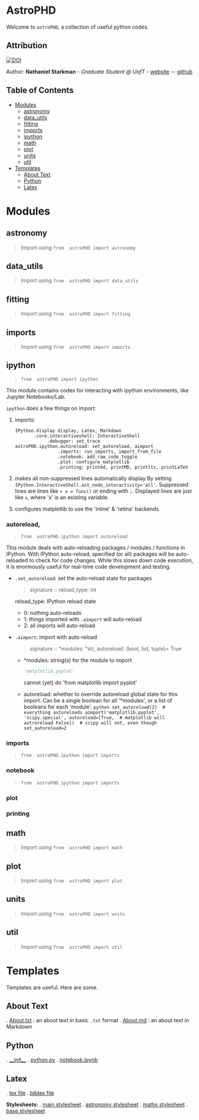 # AstroPHD

Welcome to 	`astroPHD`, a collection of useful python codes.

## Attribution

[![DOI](https://zenodo.org/badge/192425953.svg)](https://zenodo.org/badge/latestdoi/192425953)

Author: **Nathaniel Starkman** - *Graduate Student @ UofT* - [website](http://www.astro.utoronto.ca/~starkman/) -- [github](https://github.com/nstarman)


##  Table of Contents
<!-- MarkdownTOC levels="1,2" autolink="true" -->

- [Modules](#modules)
    - [astronomy](#astronomy)
    - [data_utils](#data_utils)
    - [fitting](#fitting)
    - [imports](#imports)
    - [ipython](#ipython)
    - [math](#math)
    - [plot](#plot)
    - [units](#units)
    - [util](#util)
- [Templates](#templates)
    - [About Text](#about-text)
    - [Python](#python)
    - [Latex](#latex)

<!-- /MarkdownTOC -->



<a id="modules"></a>
# Modules

<a id="astronomy"></a>
## astronomy
> Import using `from  astroPHD import astronomy`


<a id="data_utils"></a>
## data_utils
> Import using `from  astroPHD import data_utils`


<a id="fitting"></a>
## fitting
> Import using `from  astroPHD import fitting`


<a id="imports"></a>
## imports
> Import using `from  astroPHD import imports`


<a id="ipython"></a>
## ipython
> `from  astroPHD import ipython`

This module contains codes for interacting with ipython environments, like Jupyter Notebooks/Lab.

`ipython` does a few things on import:

1. imports:
    ```
    IPython.display display, Latex, Markdown
           .core.interactiveshell: InteractiveShell
                .debugger: set_trace
    astroPHD.ipython.autoreload: set_autoreload, aimport
                    .imports: run_imports, import_from_file
                    .notebook: add_raw_code_toggle
                    .plot: configure_matplotlib
                    .printing: printmd, printMD, printltx, printLaTeX
    ```
2. makes all non-suppressed lines automatically display
    By setting `IPython.InteractiveShell.ast_node_interactivity='all'`.
    Suppressed lines are lines like `> x = func()` or ending with `;`.
    Displayed lines are just like `x`, where 'x' is an existing variable.

3. configures matplotlib to use the 'inline' & 'retina' backends



<a id="autoreload"></a>
### autoreload,
> `from  astroPHD.ipython import autoreload`

This module deals with auto-reloading packages / modules / functions in IPython. With IPython auto-reload, specified (or all) packages will be auto-reloaded to check for code changes. While this slows down code execution, it is enormously useful for real-time code development and testing.

- `.set_autoreload`: set the auto-reload state for packages
    > signature :: reload_type: int

    reload_type: IPython reload state

    + 0: nothing auto-reloads
    + 1: things imported with `.aimport` will auto-reload
    + 2: all imports will auto-reload

- `.aimport`: import with auto-reload
    > signature :: \*modules: \*str, autoreload: (bool, list, tuple)= True
    
    + \*modules: string(s) for the module to import  
        ```python
        'matplotlib.pyplot'
        ```
        
        cannot (yet) do 'from matplotlib import pyplot'

    + autoreload: whether to override autoreload global state for this import.
      Can be a single boolean for all '\*modules', or a list of booleans for each 'module'.
          ```python
          set_autoreload(2)  # everything autoreloads
          aimport('matplotlib.pyplot', 'scipy.special',
                 autoreload=[True,  # matplotlib will autroreload
                            False])  # scipy will not, even though set_autoreload=2
          ```

<a id="imports-1"></a>
### imports
> `from  astroPHD.ipython import imports`


<a id="notebook"></a>
### notebook
> `from  astroPHD.ipython import imports`

<a id="plot"></a>
### plot

<a id="printing"></a>
### printing


<a id="math"></a>

<a id="math"></a>
## math
> Import using `from  astroPHD import math`


<a id="plot"></a>
## plot
> Import using `from  astroPHD import plot`


<a id="units"></a>
## units
> Import using `from  astroPHD import units`


<a id="util"></a>
## util
> Import using `from  astroPHD import util`



<a id="templates"></a>
# Templates
Templates are useful. Here are some.

<a id="about-text"></a>
## About Text
. [About.txt](templates/ABOUT/ABOUT.txt) : an about text in basic `.txt` format
. [About.md](templates/ABOUT/ABOUT.md) : an about text in Markdown

<a id="python"></a>
## Python

. [\_\_init\_\_](templates/python/__init__.py "initialization file")
. [python.py](templates/python/python.py "standard python file")
. [notebook.ipynb](templates/python/notebook.ipynb "standard Jupter Notebook")

<a id="latex"></a>
## Latex

. [tex file](templates/latex/main.tex)
. [bibtex file](templates/latex/main.bib)

**Stylesheets:**
. [main stylesheet](templates/latex/util/main.cls)
. [astronomy stylesheet](templates/latex/util/astronomy.cls)
. [maths stylesheet](templates/latex/util/maths.cls)
. [base stylesheet](templates/latex/util/base.cls)
